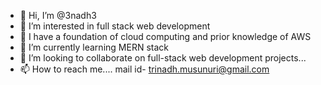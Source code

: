 - 👋 Hi, I’m @3nadh3
- 👀 I’m interested in full stack web development
- 🐣 I have a foundation of cloud computing and prior knowledge of AWS
- 🌱 I’m currently learning MERN stack
- 💞️ I’m looking to collaborate on full-stack web development projects...
- 📫 How to reach me.... mail id- trinadh.musunuri@gmail.com

<!---
3nadh3/3nadh3 is a ✨ special ✨ repository because its `README.md` (this file) appears on your GitHub profile.
You can click the Preview link to take a look at your changes.
--->
